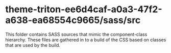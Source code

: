 # theme-triton-ee6d4caf-a0a3-47f2-a638-ea68554c9665/sass/src

This folder contains SASS sources that mimic the component-class hierarchy. These files
are gathered in to a build of the CSS based on classes that are used by the build.
